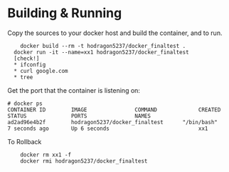 # Building & Running

Copy the sources to your docker host and build the container, and to run.
```
	docker build --rm -t hodragon5237/docker_finaltest .
  docker run -it --name=xx1 hodragon5237/docker_finaltest
  [check!]
  * ifconfig
  * curl google.com
  * tree  
```
Get the port that the container is listening on:

```
# docker ps
CONTAINER ID        IMAGE               COMMAND             CREATED             STATUS              PORTS               NAMES
ad2ad96e4b2f        hodragon5237/docker_finaltest      "/bin/bash"         7 seconds ago       Up 6 seconds                            xx1
```

To Rollback
```
    docker rm xx1 -f
    docker rmi hodragon5237/docker_finaltest
```

